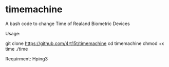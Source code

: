 # timemachine
A bash code to change Time of Realand Biometric Devices

Usage:

git clone https://github.com/4rt15t/timemachine
cd timemachine
chmod +x time
./time


Requirment:
Hping3
